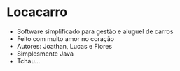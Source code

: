 # Locacarro

- Software simplificado para gestão e aluguel de carros
- Feito com muito amor no coração
- Autores: Joathan, Lucas e Flores
- Simplesmente Java
- Tchau...
